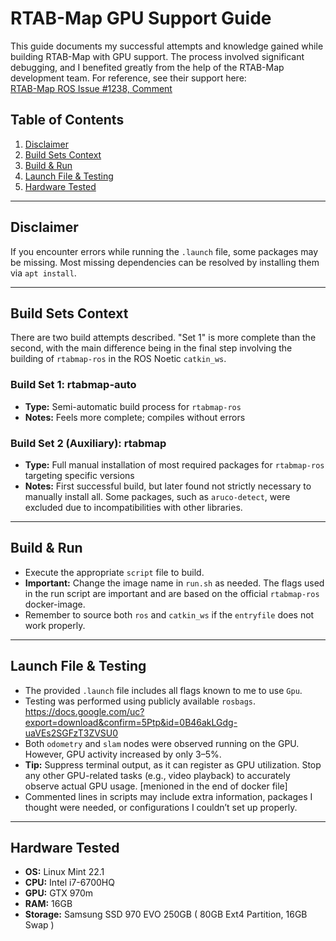 # RTAB-Map GPU Support Guide

This guide documents my successful attempts and knowledge gained while building RTAB-Map with GPU support. The process involved significant debugging, and I benefited greatly from the help of the RTAB-Map development team. For reference, see their support here:  
[RTAB-Map ROS Issue #1238, Comment](https://github.com/introlab/rtabmap_ros/issues/1238#issuecomment-2851189592)

## Table of Contents
1. [Disclaimer](#disclaimer)
2. [Build Sets Context](#build-sets-context)
3. [Build & Run](#build--run)
4. [Launch File & Testing](#launch-file--testing)
5. [Hardware Tested](#hardware-tested)

---

## Disclaimer

If you encounter errors while running the `.launch` file, some packages may be missing. Most missing dependencies can be resolved by installing them via `apt install`.

---

## Build Sets Context

There are two build attempts described. "Set 1" is more complete than the second, with the main difference being in the final step involving the building of `rtabmap-ros` in the ROS Noetic `catkin_ws`.

### **Build Set 1: rtabmap-auto**
- **Type:** Semi-automatic build process for `rtabmap-ros`
- **Notes:** Feels more complete; compiles without errors

### **Build Set 2 (Auxiliary): rtabmap**
- **Type:** Full manual installation of most required packages for `rtabmap-ros` targeting specific versions
- **Notes:** First successful build, but later found not strictly necessary to manually install all. Some packages, such as `aruco-detect`, were excluded due to incompatibilities with other libraries.

---

## Build & Run

- Execute the appropriate `script` file to build.
- **Important:** Change the image name in `run.sh` as needed. The flags used in the run script are important and are based on the official `rtabmap-ros` docker-image.
- Remember to source both `ros` and `catkin_ws` if the `entryfile` does not work properly.

---

## Launch File & Testing

- The provided `.launch` file includes all flags known to me to use `Gpu`.
- Testing was performed using publicly available `rosbags`. https://docs.google.com/uc?export=download&confirm=5Ptp&id=0B46akLGdg-uaVEs2SGFzT3ZVSU0
- Both `odometry` and `slam` nodes were observed running on the GPU. However, GPU activity increased by only 3–5%.
- **Tip:** Suppress terminal output, as it can register as GPU utilization. Stop any other GPU-related tasks (e.g., video playback) to accurately observe actual GPU usage. [menioned in the end of docker file]
- Commented lines in scripts may include extra information, packages I thought were needed, or configurations I couldn’t set up properly.

---

## Hardware Tested

- **OS:** Linux Mint 22.1
- **CPU:** Intel i7-6700HQ
- **GPU:** GTX 970m
- **RAM:** 16GB 
- **Storage:** Samsung SSD 970 EVO 250GB ( 80GB Ext4 Partition, 16GB Swap ) 
